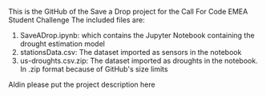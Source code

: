 This is the GitHub of the Save a Drop project for the Call For Code EMEA Student Challenge
The included files are:
1. SaveADrop.ipynb: which contains the Jupyter Notebook containing the drought estimation model
2. stationsData.csv: The dataset imported as sensors in the notebook
3. us-droughts.csv.zip: The dataset imported as droughts in the notebook. In .zip format because of GitHub's size limits

Aldin please put the project description here
